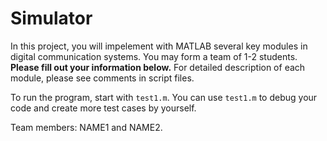 # Simulator

In this project, you will impelement with MATLAB several key modules in digital communication systems. You may form a team of 1-2 students. **Please fill out your information below.** For detailed description of each module, please see comments in script files.

To run the program, start with `test1.m`. You can use `test1.m` to debug your code and create more test cases by yourself.

Team members: NAME1 and NAME2.


